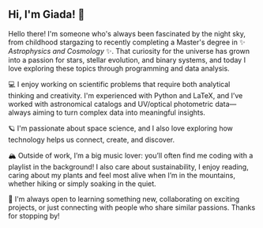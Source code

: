 ## Hi, I'm Giada! 🌱

Hello there! I'm someone who's always been fascinated by the night sky, from childhood stargazing to recently completing a Master's degree in ✨ _Astrophysics and Cosmology_ ✨. That curiosity for the universe has grown into a passion for stars, stellar evolution, and binary systems, and today I love exploring these topics through programming and data analysis.

💻 I enjoy working on scientific problems that require both analytical thinking and creativity. I'm experienced with Python and LaTeX, and I’ve worked with astronomical catalogs and UV/optical photometric data—always aiming to turn complex data into meaningful insights.

🪐 I'm passionate about space science, and I also love exploring how technology helps us connect, create, and discover.

🏔️ Outside of work, I’m a big music lover: you’ll often find me coding with a playlist in the background! I also care about sustainability, I enjoy reading, caring about my plants and feel most alive when I’m in the mountains, whether hiking or simply soaking in the quiet.

🍄 I'm always open to learning something new, collaborating on exciting projects, or just connecting with people who share similar passions. Thanks for stopping by!
